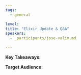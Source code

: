 ```yaml
---
tags: 
  - general

level: 
title: "Elixir Update & Q&A"
speakers: 
  - _participants/jose-valim.md

---
```



**Key Takeaways:**



**Target Audience:**


